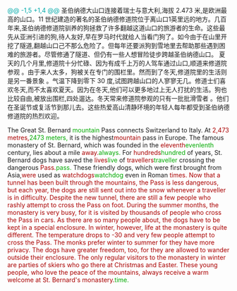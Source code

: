 



<span style="color:#0AA">@@ -1,5 +1,4 @@</span>
圣伯纳德大山口连接着瑞士与意大利,海拔 2.473 米,是欧洲最高的山口。11 世纪建造的著名的圣伯纳德修道院位于离山口1英里远的地方。几百年来,圣伯纳德修道院驯养的狗拯救了许多翻越这道山口的旅游者的生命。这些最先从亚洲引进的狗,待人友好,早在罗马时代就给人当看门狗了。如今由于在山里开挖了隧道,翻越山口己不那么危险了。但每年还要派狗到雪地里去帮助那些遇到困难的旅游者。尽管修通了隧道、但仍有一些人想冒险徒步跨越圣伯纳德山口。
夏天的几个月里,修道院十分忙碌、因为有成千上万的人驾车通过山口,顺道来修道院参观 。由于来人太多，狗被关在专门的围栏里。然而到了冬天,修道院里的生活则是另一番景象 。气温下降到零下 30 度,试图跨越山口的人寥寥无几。修道士们喜欢冬天,而不太喜欢夏天。因为在冬天,他们可以更多地过上无人打扰的生活。狗也比较自由,被放出围栏,四处遛达。冬天常来修道院参观的只有一批批滑雪者 。他们在圣诞节或复活节到那儿去。这些热爱高山清静环境的年轻人每年都受到圣伯纳德修道院的热烈欢迎。

The Great St. Bernard <span style="color:#0A0">mountain</span> Pass connects Switzerland to Italy. At <span style="color:#A00">2,473 metres,</span><span style="color:#0A0">2473 meters,</span> it is the highest<span style="color:#A00">mountain</span> pass in Europe. The famous monastery of St. Bernard, which was founded in the <span style="color:#A00">eleventh</span><span style="color:#0A0">evenlenth</span> century, lies about a mile <span style="color:#A00">away.</span><span style="color:#0A0">always.</span> For <span style="color:#A00">hundreds</span><span style="color:#0A0">hundred</span> of years, St. Bernard dogs have saved the <span style="color:#A00">lives</span><span style="color:#0A0">live</span> of <span style="color:#A00">travellers</span><span style="color:#0A0">traveller</span> crossing the dangerous <span style="color:#A00">Pass.</span><span style="color:#0A0">pass.</span> These friendly dogs, which were first brought from Asia,<span style="color:#A00">were</span> used as <span style="color:#A00">watchdogs</span><span style="color:#0A0">watchdog</span> even in Roman <span style="color:#A00">times. Now that a tunnel has been built through the mountains, the Pass is less dangerous, but each year, the dogs are still sent out into the snow whenever a traveller is in difficulty. Despite the new tunnel, there are still a few people who rashly attempt to cross the Pass on foot.</span>
<span style="color:#A00">During the summer months, the monastery is very busy, for it is visited by thousands of people who cross the Pass in cars. As there are so many people about, the dogs have to be kept in a special enclosure. In winter, however, life at the monastery is quite different. The temperature drops to -30 and very few people attempt to cross the Pass. The monks prefer winter to summer for they have more privacy. The dogs have greater freedom, too, for they are allowed to wander outside their enclosure. The only regular visitors to the monastery in winter are parties of skiers who go there at Christmas and Easter. These young people, who love the peace of the mountains, always receive a warm welcome at St. Bernard's monastery.</span><span style="color:#0A0">time.</span> 
